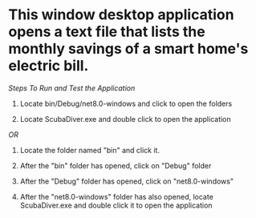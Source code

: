 # This window desktop application opens a text file that lists the monthly savings of a smart home's electric bill.


*Steps To Run and Test the Application*

1. Locate bin/Debug/net8.0-windows and click to open the folders

2. Locate ScubaDiver.exe and double click to open the application 

*OR*

1. Locate the folder named "bin" and click it.

2. After the "bin" folder has opened, click on "Debug" folder

3. After the "Debug" folder has opened, click on "net8.0-windows"

4. After the "net8.0-windows" folder has also opened, locate ScubaDiver.exe and double click it to open the application
